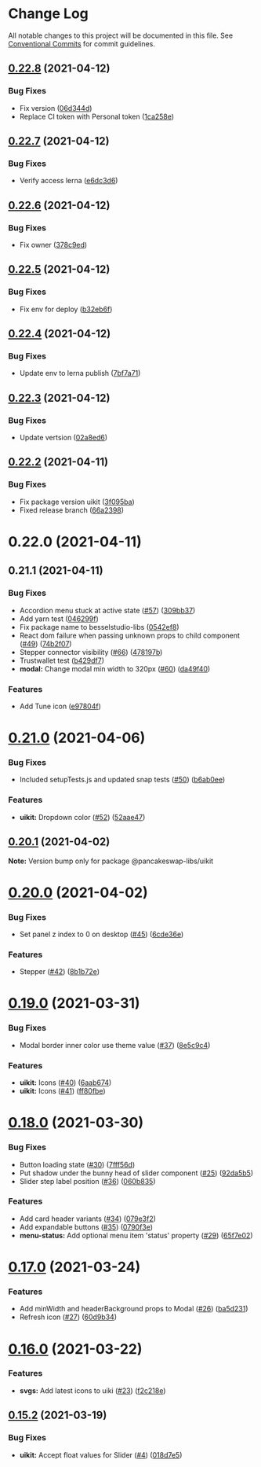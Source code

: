 # Change Log

All notable changes to this project will be documented in this file.
See [Conventional Commits](https://conventionalcommits.org) for commit guidelines.

## [0.22.8](https://github.com/besselstudio/bessel-toolkit/compare/@besselstudio/uikit@0.22.7...@besselstudio/uikit@0.22.8) (2021-04-12)


### Bug Fixes

* Fix version ([06d344d](https://github.com/besselstudio/bessel-toolkit/commit/06d344dce08eb43bafd2fda22ab2a5ec68d290b6))
* Replace CI token with Personal token ([1ca258e](https://github.com/besselstudio/bessel-toolkit/commit/1ca258ec350a2b4014f44bf258d3028b1049208d))





## [0.22.7](https://github.com/besselstudio/bessel-toolkit/compare/@besselstudio/uikit@0.22.6...@besselstudio/uikit@0.22.7) (2021-04-12)


### Bug Fixes

* Verify access lerna ([e6dc3d6](https://github.com/besselstudio/bessel-toolkit/commit/e6dc3d6f51b03829b4307e5e215a0c74753195a8))





## [0.22.6](https://github.com/besselstudio/bessel-toolkit/compare/@besselstudio/uikit@0.22.5...@besselstudio/uikit@0.22.6) (2021-04-12)


### Bug Fixes

* Fix owner ([378c9ed](https://github.com/besselstudio/bessel-toolkit/commit/378c9ed01a5d8ae54cf45413b1c8970e5465bce6))





## [0.22.5](https://github.com/besselstudio/bessel-toolkit/compare/@besselstudio/uikit@0.22.4...@besselstudio/uikit@0.22.5) (2021-04-12)


### Bug Fixes

* Fix env for deploy ([b32eb6f](https://github.com/besselstudio/bessel-toolkit/commit/b32eb6f0b75faeddddcb8f89a1c01f9cf703745b))





## [0.22.4](https://github.com/besselstudio/bessel-toolkit/tree/main/packages/bessel-uikit/compare/@besselstudio/uikit@0.22.3...@besselstudio/uikit@0.22.4) (2021-04-12)


### Bug Fixes

* Update env to lerna publish ([7bf7a71](https://github.com/besselstudio/bessel-toolkit/tree/main/packages/bessel-uikit/commit/7bf7a71da8c9f38002f99aa337fc2077523a84b1))





## [0.22.3](https://github.com/besselstudio/bessel-toolkit/tree/main/packages/bessel-uikit/compare/@besselstudio/uikit@0.22.2...@besselstudio/uikit@0.22.3) (2021-04-12)


### Bug Fixes

* Update vertsion ([02a8ed6](https://github.com/besselstudio/bessel-toolkit/tree/main/packages/bessel-uikit/commit/02a8ed6ad5cb0b19266e8622a43df3384d62b077))





## [0.22.2](https://github.com/besselstudio/bessel-toolkit/tree/main/packages/bessel-uikit/compare/@besselstudio/uikit@0.22.0...@besselstudio/uikit@0.22.2) (2021-04-11)


### Bug Fixes

* Fix package version uikit ([3f095ba](https://github.com/besselstudio/bessel-toolkit/tree/main/packages/bessel-uikit/commit/3f095bab8481341335cd5d84702977e82048067e))
* Fixed release branch ([66a2398](https://github.com/besselstudio/bessel-toolkit/tree/main/packages/bessel-uikit/commit/66a23984777e032835c83f5f52c4bc2a968662ab))





# 0.22.0 (2021-04-11)



## 0.21.1 (2021-04-11)


### Bug Fixes

* Accordion menu stuck at active state ([#57](https://github.com/besselstudio/bessel-toolkit/tree/main/packages/bessel-uikit/issues/57)) ([309bb37](https://github.com/besselstudio/bessel-toolkit/tree/main/packages/bessel-uikit/commit/309bb37740f8f9f0e9d7cf38f09e552d4bb86d4d))
* Add yarn test ([046299f](https://github.com/besselstudio/bessel-toolkit/tree/main/packages/bessel-uikit/commit/046299fb8ed1da41050510e97d2a6976df58a5a0))
* Fix package name to besselstudio-libs ([0542ef8](https://github.com/besselstudio/bessel-toolkit/tree/main/packages/bessel-uikit/commit/0542ef889ecc62373be701c658ead77596ea0884))
* React dom failure when passing unknown props to child component ([#49](https://github.com/besselstudio/bessel-toolkit/tree/main/packages/bessel-uikit/issues/49)) ([74b2f07](https://github.com/besselstudio/bessel-toolkit/tree/main/packages/bessel-uikit/commit/74b2f07fb42c7b9cc86abd1a6870ca54c3837dc4))
* Stepper connector visibility ([#66](https://github.com/besselstudio/bessel-toolkit/tree/main/packages/bessel-uikit/issues/66)) ([478197b](https://github.com/besselstudio/bessel-toolkit/tree/main/packages/bessel-uikit/commit/478197ba4a519327aff7947877383cea4d7911ce))
* Trustwallet test ([b429df7](https://github.com/besselstudio/bessel-toolkit/tree/main/packages/bessel-uikit/commit/b429df78746dd1cb12d4157f3dd8becb9a48e239))
* **modal:** Change modal min width to 320px ([#60](https://github.com/besselstudio/bessel-toolkit/tree/main/packages/bessel-uikit/issues/60)) ([da49f40](https://github.com/besselstudio/bessel-toolkit/tree/main/packages/bessel-uikit/commit/da49f4070952a97bb0bbdff2087ab56474c9dbc6))


### Features

* Add Tune icon ([e97804f](https://github.com/besselstudio/bessel-toolkit/tree/main/packages/bessel-uikit/commit/e97804f88eb9d90469c3f48f446437f40b6e6a33))





# [0.21.0](https://github.com/pancakeswap/pancake-toolkit/tree/master/packages/pancake-uikit/compare/@pancakeswap-libs/uikit@0.20.1...@pancakeswap-libs/uikit@0.21.0) (2021-04-06)


### Bug Fixes

* Included setupTests.js and updated snap tests ([#50](https://github.com/pancakeswap/pancake-toolkit/tree/master/packages/pancake-uikit/issues/50)) ([b6ab0ee](https://github.com/pancakeswap/pancake-toolkit/tree/master/packages/pancake-uikit/commit/b6ab0ee48e82c8ac88b288e1f790e1c91babb93d))


### Features

* **uikit:** Dropdown color ([#52](https://github.com/pancakeswap/pancake-toolkit/tree/master/packages/pancake-uikit/issues/52)) ([52aae47](https://github.com/pancakeswap/pancake-toolkit/tree/master/packages/pancake-uikit/commit/52aae470bc0067f5ac130df3bdb562c2911cb5cc))





## [0.20.1](https://github.com/pancakeswap/pancake-toolkit/tree/master/packages/pancake-uikit/compare/@pancakeswap-libs/uikit@0.20.0...@pancakeswap-libs/uikit@0.20.1) (2021-04-02)

**Note:** Version bump only for package @pancakeswap-libs/uikit





# [0.20.0](https://github.com/pancakeswap/pancake-toolkit/tree/master/packages/pancake-uikit/compare/@pancakeswap-libs/uikit@0.19.0...@pancakeswap-libs/uikit@0.20.0) (2021-04-02)


### Bug Fixes

* Set panel z index to 0 on desktop ([#45](https://github.com/pancakeswap/pancake-toolkit/tree/master/packages/pancake-uikit/issues/45)) ([6cde36e](https://github.com/pancakeswap/pancake-toolkit/tree/master/packages/pancake-uikit/commit/6cde36ee73b2075de85ef809bed3f959e46de6e2))


### Features

* Stepper ([#42](https://github.com/pancakeswap/pancake-toolkit/tree/master/packages/pancake-uikit/issues/42)) ([8b1b72e](https://github.com/pancakeswap/pancake-toolkit/tree/master/packages/pancake-uikit/commit/8b1b72e00bcf012df258becd1048770af2498221))





# [0.19.0](https://github.com/pancakeswap/pancake-toolkit/tree/master/packages/pancake-uikit/compare/@pancakeswap-libs/uikit@0.18.0...@pancakeswap-libs/uikit@0.19.0) (2021-03-31)


### Bug Fixes

* Modal border inner color use theme value ([#37](https://github.com/pancakeswap/pancake-toolkit/tree/master/packages/pancake-uikit/issues/37)) ([8e5c9c4](https://github.com/pancakeswap/pancake-toolkit/tree/master/packages/pancake-uikit/commit/8e5c9c409b38059f70f6746bc769f4eced009660))


### Features

* **uikit:** Icons ([#40](https://github.com/pancakeswap/pancake-toolkit/tree/master/packages/pancake-uikit/issues/40)) ([6aab674](https://github.com/pancakeswap/pancake-toolkit/tree/master/packages/pancake-uikit/commit/6aab674e7f304439cc1f2fe3754aa8f697cc3efd))
* **uikit:** Icons ([#41](https://github.com/pancakeswap/pancake-toolkit/tree/master/packages/pancake-uikit/issues/41)) ([ff80fbe](https://github.com/pancakeswap/pancake-toolkit/tree/master/packages/pancake-uikit/commit/ff80fbe940e0afd54ecb2be8a08a241109dde185))





# [0.18.0](https://github.com/pancakeswap/pancake-toolkit/tree/master/packages/pancake-uikit/compare/@pancakeswap-libs/uikit@0.17.0...@pancakeswap-libs/uikit@0.18.0) (2021-03-30)


### Bug Fixes

* Button loading state ([#30](https://github.com/pancakeswap/pancake-toolkit/tree/master/packages/pancake-uikit/issues/30)) ([7fff56d](https://github.com/pancakeswap/pancake-toolkit/tree/master/packages/pancake-uikit/commit/7fff56d022e06a911525f6163de1e4b5adfab9c7))
* Put shadow under the bunny head of slider component ([#25](https://github.com/pancakeswap/pancake-toolkit/tree/master/packages/pancake-uikit/issues/25)) ([92da5b5](https://github.com/pancakeswap/pancake-toolkit/tree/master/packages/pancake-uikit/commit/92da5b5cf746c1a3e10d05c3e5344943a926d943))
* Slider step label position ([#36](https://github.com/pancakeswap/pancake-toolkit/tree/master/packages/pancake-uikit/issues/36)) ([060b835](https://github.com/pancakeswap/pancake-toolkit/tree/master/packages/pancake-uikit/commit/060b835c68d67d83575f3f8783c2610133798aea))


### Features

* Add card header variants ([#34](https://github.com/pancakeswap/pancake-toolkit/tree/master/packages/pancake-uikit/issues/34)) ([079e3f2](https://github.com/pancakeswap/pancake-toolkit/tree/master/packages/pancake-uikit/commit/079e3f2cf5536aec5bb402af534c2a05723a3cb3))
* Add expandable buttons ([#35](https://github.com/pancakeswap/pancake-toolkit/tree/master/packages/pancake-uikit/issues/35)) ([0790f3e](https://github.com/pancakeswap/pancake-toolkit/tree/master/packages/pancake-uikit/commit/0790f3ed241acbd0236c8c134579efaa8a5c457b))
* **menu-status:** Add optional menu item 'status' property ([#29](https://github.com/pancakeswap/pancake-toolkit/tree/master/packages/pancake-uikit/issues/29)) ([65f7e02](https://github.com/pancakeswap/pancake-toolkit/tree/master/packages/pancake-uikit/commit/65f7e026345d145b61d43864699df3c1aa319446))





# [0.17.0](https://github.com/pancakeswap/pancake-toolkit/tree/master/packages/pancake-uikit/compare/@pancakeswap-libs/uikit@0.16.0...@pancakeswap-libs/uikit@0.17.0) (2021-03-24)


### Features

* Add minWidth and headerBackground props to Modal ([#26](https://github.com/pancakeswap/pancake-toolkit/tree/master/packages/pancake-uikit/issues/26)) ([ba5d231](https://github.com/pancakeswap/pancake-toolkit/tree/master/packages/pancake-uikit/commit/ba5d231ce8c9d9f39b507befa7dbbf731bac0b26))
* Refresh icon ([#27](https://github.com/pancakeswap/pancake-toolkit/tree/master/packages/pancake-uikit/issues/27)) ([60d9b34](https://github.com/pancakeswap/pancake-toolkit/tree/master/packages/pancake-uikit/commit/60d9b34fbbd871d678c1836ff7ab924a4b301193))





# [0.16.0](https://github.com/pancakeswap/pancake-toolkit/tree/master/packages/pancake-uikit/compare/@pancakeswap-libs/uikit@0.15.2...@pancakeswap-libs/uikit@0.16.0) (2021-03-22)


### Features

* **svgs:** Add latest icons to uiki ([#23](https://github.com/pancakeswap/pancake-toolkit/tree/master/packages/pancake-uikit/issues/23)) ([f2c218e](https://github.com/pancakeswap/pancake-toolkit/tree/master/packages/pancake-uikit/commit/f2c218e270ed8c351184fedf8ef5d7edd9439176))





## [0.15.2](https://github.com/pancakeswap/pancake-toolkit/tree/master/packages/pancake-uikit/compare/@pancakeswap-libs/uikit@0.15.2...@pancakeswap-libs/uikit@0.15.2) (2021-03-19)


### Bug Fixes

* **uikit:** Accept float values for Slider ([#4](https://github.com/pancakeswap/pancake-toolkit/tree/master/packages/pancake-uikit/issues/4)) ([018d7e5](https://github.com/pancakeswap/pancake-toolkit/tree/master/packages/pancake-uikit/commit/018d7e5276e06cf880b2ce8f15f6eaa10e47f236))

